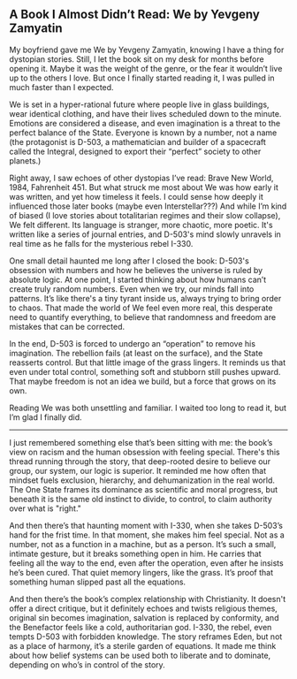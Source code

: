 ## A Book I Almost Didn’t Read: We by Yevgeny Zamyatin

My boyfriend gave me We by Yevgeny Zamyatin, knowing I have a thing for dystopian stories. Still, I let the book sit on my desk for months before opening it. Maybe it was the weight of the genre, or the fear it wouldn’t live up to the others I love. But once I finally started reading it, I was pulled in much faster than I expected.

We is set in a hyper-rational future where people live in glass buildings, wear identical clothing, and have their lives scheduled down to the minute. Emotions are considered a disease, and even imagination is a threat to the perfect balance of the State. Everyone is known by a number, not a name (the protagonist is D-503, a mathematician and builder of a spacecraft called the Integral, designed to export their “perfect” society to other planets.)

Right away, I saw echoes of other dystopias I’ve read: Brave New World, 1984, Fahrenheit 451. But what struck me most about We was how early it was written, and yet how timeless it feels. I could sense how deeply it influenced those later books (maybe even Interstellar???) And while I’m kind of biased (I love stories about totalitarian regimes and their slow collapse), We felt different. Its language is stranger, more chaotic, more poetic. It's written like a series of journal entries, and D-503's mind slowly unravels in real time as he falls for the mysterious rebel I-330.

One small detail haunted me long after I closed the book: D-503's obsession with numbers and how he believes the universe is ruled by absolute logic. At one point, I started thinking about how humans can’t create truly random numbers. Even when we try, our minds fall into patterns. It’s like there's a tiny tyrant inside us, always trying to bring order to chaos. That made the world of We feel even more real, this desperate need to quantify everything, to believe that randomness and freedom are mistakes that can be corrected.

In the end, D-503 is forced to undergo an “operation” to remove his imagination. The rebellion fails (at least on the surface), and the State reasserts control. But that little image of the grass lingers. It reminds us that even under total control, something soft and stubborn still pushes upward. That maybe freedom is not an idea we build, but a force that grows on its own.

Reading We was both unsettling and familiar. I waited too long to read it, but I’m glad I finally did.

---

I just remembered something else that’s been sitting with me: the book’s view on racism and the human obsession with feeling special. There's this thread running through the story, that deep-rooted desire to believe our group, our system, our logic is superior. It reminded me how often that mindset fuels exclusion, hierarchy, and dehumanization in the real world. The One State frames its dominance as scientific and moral progress, but beneath it is the same old instinct to divide, to control, to claim authority over what is "right."

And then there’s that haunting moment with I-330, when she takes D-503’s hand for the frist time. In that moment, she makes him feel special. Not as a number, not as a function in a machine, but as a person. It’s such a small, intimate gesture, but it breaks something open in him. He carries that feeling all the way to the end, even after the operation, even after he insists he’s been cured. That quiet memory lingers, like the grass. It’s proof that something human slipped past all the equations.

And then there’s the book’s complex relationship with Christianity. It doesn't offer a direct critique, but it definitely echoes and twists religious themes, original sin becomes imagination, salvation is replaced by conformity, and the Benefactor feels like a cold, authoritarian god. I-330, the rebel, even tempts D-503 with forbidden knowledge. The story reframes Eden, but not as a place of harmony, it’s a sterile garden of equations. It made me think about how belief systems can be used both to liberate and to dominate, depending on who’s in control of the story.
